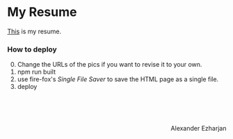 # My Resume
[This](https://ezharjan.github.io/cv) is my resume.


### How to deploy
0. Change the URLs of the pics if you want to revise it to your own. 
1. npm run built
2. use fire-fox's _Single File Saver_ to save the HTML page as a single file.
3. deploy


<br>
<br>
<br>
<p align="right">Alexander Ezharjan</p>